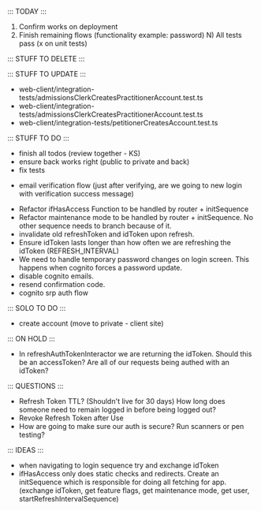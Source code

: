 ::: TODAY :::
1) Confirm works on deployment
2) Finish remaining flows (functionality example: password)
N) All tests pass (x on unit tests)


::: STUFF TO DELETE :::


::: STUFF TO UPDATE :::
- web-client/integration-tests/admissionsClerkCreatesPractitionerAccount.test.ts
- web-client/integration-tests/admissionsClerkCreatesPractitionerAccount.test.ts
- web-client/integration-tests/petitionerCreatesAccount.test.ts


::: STUFF TO DO :::
- finish all todos (review together - KS)
- ensure back works right (public to private and back)
- fix tests
+ email verification flow (just after verifying, are we going to new login with verification success message)
- Refactor ifHasAccess Function to be handled by router + initSequence 
- Refactor maintenance mode to be handled by router + initSequence. No other sequence needs to branch because of it.
- invalidate old refreshToken and idToken upon refresh.
- Ensure idToken lasts longer than how often we are refreshing the idToken (REFRESH_INTERVAL)
- We need to handle temporary password changes on login screen. This happens when cognito forces a password update.
- disable cognito emails.
- resend confirmation code.
- cognito srp auth flow



::: SOLO TO DO :::
- create account (move to private - client site) 

::: ON HOLD :::
- In refreshAuthTokenInteractor we are returning the idToken. Should this be an accessToken? Are all of our requests being authed with an idToken?


::: QUESTIONS :::
- Refresh Token TTL? (Shouldn't live for 30 days) 
  How long does someone need to remain logged in before being logged out?
- Revoke Refresh Token after Use
- How are going to make sure our auth is secure? Run scanners or pen testing? 


::: IDEAS :::
- when navigating to login sequence try and exchange idToken
- ifHasAccess only does static checks and redirects. Create an initSequence which is responsible for doing all fetching for app. (exchange idToken, get feature flags, get maintenance mode, get user, startRefreshIntervalSequence)
